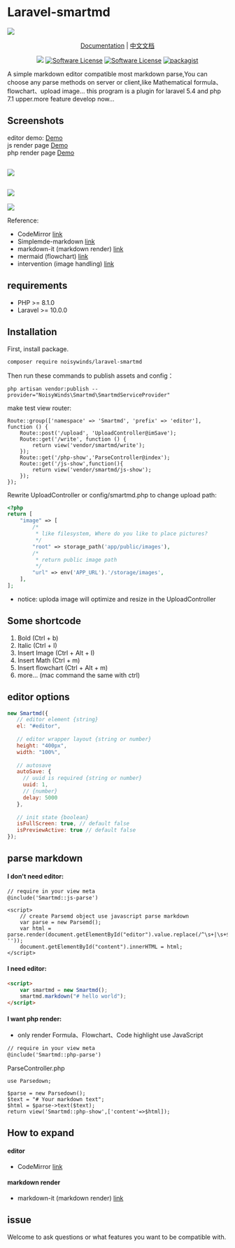 # Laravel-smartmd

![](https://xiaoqingxin.site/images/default_img.jpg)

<p align="center">
 <a href="./docs/docs_EN.md">Documentation</a> | <a href="./docs/docs_CN.md">中文文档</a>
</p>

<p align="center">
<a href="https://travis-ci.org/NoisyWinds/laravel-smartmd"><img src="https://travis-ci.org/NoisyWinds/laravel-smartmd.svg?branch=master"></a>
<a href="LICENSE"><img src="https://img.shields.io/badge/license-MIT-brightgreen.svg?style=flat-square" alt="Software License"></img></a>
<a href="https://laravel.com"><img src="https://img.shields.io/badge/laravel-10.0-green.svg" alt="Software License"></img></a>
<a href="https://packagist.org/packages/noisywinds/laravel-smartmd"><img src="https://img.shields.io/packagist/v/NoisyWinds/laravel-smartmd.svg" alt="packagist"></img></a>
</p>

A simple markdown editor compatible most markdown parse,You can choose any parse methods on server or client,like Mathematical formula、flowchart、upload image...
this program is a plugin for laravel 5.4 and php 7.1 upper.more feature develop now...    

##  Screenshots
editor demo: [Demo](https://xiaoqingxin.site/editor/write)   
js render page [Demo](https://xiaoqingxin.site/editor/js-show)  
php render page [Demo](https://xiaoqingxin.site/editor/php-show)
  
  ![](./docs/screenshot.png)
  --- 
  ![](./docs/screenshot_02.gif) 
  ---
  ![](./docs/screenshot_03.gif)

Reference:
- CodeMirror [link](https://github.com/codemirror/CodeMirror) 
- Simplemde-markdown [link](https://github.com/sparksuite/simplemde-markdown-editor)
- markdown-it (markdown render) [link](https://github.com/markdown-it/markdown-it)
- mermaid (flowchart) [link](https://github.com/knsv/mermaid)
- intervention (image handling) [link](https://github.com/Intervention/image)

## requirements
- PHP >= 8.1.0
- Laravel >= 10.0.0

## Installation
First, install package.
```
composer require noisywinds/laravel-smartmd
```
Then run these commands to publish assets and config：
```
php artisan vendor:publish --provider="NoisyWinds\Smartmd\SmartmdServiceProvider"
```
make test view router:
```
Route::group(['namespace' => 'Smartmd', 'prefix' => 'editor'], function () {
    Route::post('/upload', 'UploadController@imSave');
    Route::get('/write', function () {
        return view('vendor/smartmd/write');
    });
    Route::get('/php-show','ParseController@index');
    Route::get('/js-show',function(){
        return view('vendor/smartmd/js-show');
    });
});
```
Rewrite UploadController or config/smartmd.php to change upload path:
```php
<?php
return [
    "image" => [
        /*
         * like filesystem, Where do you like to place pictures?
         */
        "root" => storage_path('app/public/images'),
        /*
         * return public image path
         */
        "url" => env('APP_URL').'/storage/images',
    ],
];
```
* notice: uploda image will optimize and resize in the UploadController

## Some shortcode
1. Bold (Ctrl + b)
2. Italic (Ctrl + I)
3. Insert Image (Ctrl + Alt + I)
4. Insert Math (Ctrl + m)
5. Insert flowchart (Ctrl + Alt + m)
6. more... (mac command the same with ctrl)


## editor options
```javascript
new Smartmd({
   // editor element {string} 
   el: "#editor",
   
   // editor wrapper layout {string or number}
   height: "400px",
   width: "100%",
   
   // autosave 
   autoSave: {
     // uuid is required {string or number}
     uuid: 1,
     // {number}
     delay: 5000
   },
   
   // init state {boolean}
   isFullScreen: true, // default false
   isPreviewActive: true // default false
});
```

## parse markdown 
#### I don't need editor:
```html
// require in your view meta
@include('Smartmd::js-parse')
```
```
<script>
    // create Parsemd object use javascript parse markdown
    var parse = new Parsemd();
    var html = parse.render(document.getElementById("editor").value.replace(/^\s+|\s+$/g, ''));
    document.getElementById("content").innerHTML = html;
</script>
```
#### I need editor:
```html
<script>
    var smartmd = new Smartmd();
    smartmd.markdown("# hello world");
</script>
```
#### I want php render:
* only render Formula、Flowchart、Code highlight use JavaScript
```html
// require in your view meta
@include('Smartmd::php-parse')
```
ParseController.php
```
use Parsedown;

$parse = new Parsedown();
$text = "# Your markdown text";
$html = $parse->text($text);
return view('Smartmd::php-show',['content'=>$html]);

```

## How to expand
#### editor
- CodeMirror [link](https://github.com/codemirror/CodeMirror) 
#### markdown render
- markdown-it (markdown render) [link](https://github.com/markdown-it/markdown-it)
## issue 
Welcome to ask questions or what features you want to be compatible with.


